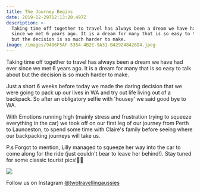 ```yaml
---
title: The Journey Begins
date: 2019-12-29T12:13:20.497Z
description: >-
  Taking time off together to travel has always been a dream we have had ever
  since we met 6 years ago. It is a dream for many that is so easy to talk about
  but the decision is so much harder to make.
image: /images/9486F5AF-5354-4B2E-9A31-B429248426D4.jpeg
---
```

Taking time off together to travel has always been a dream we have had ever since we met 6 years ago. It is a dream for many that is so easy to talk about but the decision is so much harder to make.

Just a short 6 weeks before today we made the daring decision that we were going to pack up our lives in WA and try out life living out of a backpack. So after an obligatory selfie with 'housey' we said good bye to WA.

With Emotions running high (mainly stress and frustration trying to squeeze everything in the car) we took off on our first leg of our journey from Perth to Launceston, to spend some time with Claire's family before seeing where our backpacking journeys will take us.

P.s Forgot to mention, Lilly managed to squeeze her way into the car to come along for the ride (just couldn't bear to leave her behind!). Stay tuned for some classic tourist pics!🐰🚗

![](/images/IMG_0001.jpeg)

Follow us on Instagram [@twotravellingaussies](https://www.instagram.com/twotravellingaussies)
